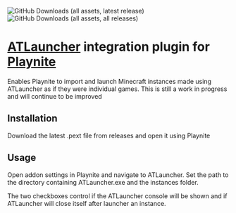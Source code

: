 ![GitHub Downloads (all assets, latest release)](https://img.shields.io/github/downloads/ASchoe311/ATLauncher-Integration/latest/total?label=Latest%20Release%20Downloads)    ![GitHub Downloads (all assets, all releases)](https://img.shields.io/github/downloads/ASchoe311/ATLauncher-Integration/total?label=Lifetime%20Downloads)


# [ATLauncher](https://atlauncher.com/) integration plugin for [Playnite](https://playnite.link/)

Enables Playnite to import and launch Minecraft instances made using ATLauncher as if they were individual games. 
This is still a work in progress and will continue to be improved

## Installation

Download the latest .pext file from releases and open it using Playnite

## Usage

Open addon settings in Playnite and navigate to ATLauncher. Set the path to the directory containing ATLauncher.exe and the instances folder.

The two checkboxes control if the ATLauncher console will be shown and if ATLauncher will close itself after launcher an instance.
